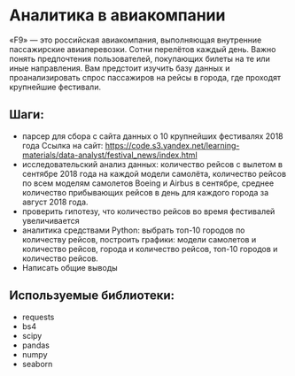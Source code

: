 # Аналитика в авиакомпании
«F9» — это российская авиакомпания, выполняющая внутренние пассажирские авиаперевозки. Сотни перелётов каждый день. Важно понять предпочтения пользователей, покупающих билеты на те или иные направления.
Вам предстоит изучить базу данных и проанализировать спрос пассажиров на рейсы в города, где проходят крупнейшие фестивали.
## Шаги:
* парсер для сбора с сайта данных о 10 крупнейших фестивалях 2018 года
Ссылка на сайт: https://code.s3.yandex.net/learning-materials/data-analyst/festival_news/index.html
* исследовательский анализ данных: количество рейсов с вылетом в сентябре 2018 года на каждой модели самолёта, количество рейсов по всем моделям самолетов Boeing и Airbus в сентябре, среднее количество прибывающих рейсов в день для каждого города за август 2018 года.
* проверить гипотезу, что количество рейсов во время фестивалей увеличивается
* аналитика средствами Python: выбрать топ-10 городов по количеству рейсов, построить графики: модели самолетов и количество рейсов, города и количество рейсов, топ-10 городов и количество рейсов.
* Написать общие выводы

## Используемые библиотеки: 
* requests
* bs4
* scipy
* pandas 
* numpy 
* seaborn 
